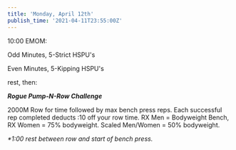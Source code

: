 ```yaml
---
title: 'Monday, April 12th'
publish_time: '2021-04-11T23:55:00Z'
---
```


10:00 EMOM:

Odd Minutes, 5-Strict HSPU's

Even Minutes, 5-Kipping HSPU's

rest, then:

***Rogue Pump-N-Row Challenge***

2000M Row for time followed by max bench press reps. Each successful rep
completed deducts :10 off your row time. RX Men = Bodyweight Bench, RX
Women = 75% bodyweight. Scaled Men/Women = 50% bodyweight.

*\*1:00 rest between row and start of bench press.*
